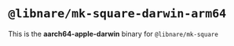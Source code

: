 # `@libnare/mk-square-darwin-arm64`

This is the **aarch64-apple-darwin** binary for `@libnare/mk-square`
